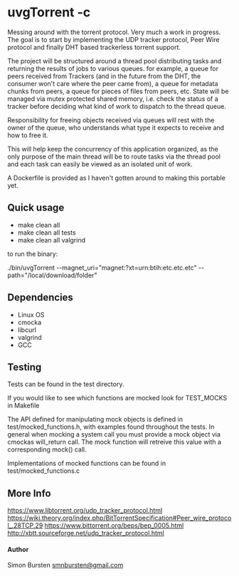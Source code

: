 # uvgTorrent -c

Messing around with the torrent protocol. Very much a work in progress. The goal is to start by implementing the UDP tracker protocol, Peer Wire protocol and finally DHT based trackerless torrent support.

The project will be structured around a thread pool distributing tasks and returning the results of jobs to various queues. for example, a queue for peers received from Trackers (and in the future from the DHT, the consumer won't care where the peer came from), a queue for metadata chunks from peers, a queue for pieces of files from peers, etc.
State will be managed via mutex protected shared memory, i.e. check the status of a tracker before deciding what kind of work to dispatch to the thread queue.

Responsibility for freeing objects received via queues will rest with the owner of the queue, who understands what type it expects to receive and how to free it.

This will help keep the concurrency of this application organized, as the only purpose of the main thread will be to route tasks via the thread pool and each task can easily be viewed as an isolated unit of work.

A Dockerfile is provided as I haven't gotten around to making this portable yet.
## Quick usage

* make clean all
* make clean all tests
* make clean all valgrind

to run the binary:

./bin/uvgTorrent --magnet_uri="magnet:?xt=urn:btih:etc.etc.etc" --path="/local/download/folder"

## Dependencies

- Linux OS
- cmocka
- libcurl
- valgrind
- GCC

## Testing
Tests can be found in the test directory. 

If you would like to see which functions are mocked look for TEST_MOCKS in Makefile

The API defined for manipulating mock objects is defined in test/mocked_functions.h, with examples found throughout the tests. In general when mocking a system call you must provide a mock object via cmockas will_return call. The mock function will retreive this value with a corresponding mock() call. 

Implementations of mocked functions can be found in test/mocked_functions.c


## More Info

https://www.libtorrent.org/udp_tracker_protocol.html
https://wiki.theory.org/index.php/BitTorrentSpecification#Peer_wire_protocol_.28TCP.29
https://www.bittorrent.org/beps/bep_0005.html
http://xbtt.sourceforge.net/udp_tracker_protocol.html


#### Author

Simon Bursten <smnbursten@gmail.com>
